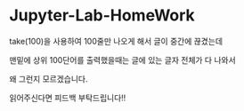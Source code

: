 # Jupyter-Lab-HomeWork

take(100)을 사용하여 100줄만 나오게 해서 글이 중간에 끊겼는데

맨밑에 상위 100단어를 출력했을때는 글에 있는 글자 전체가 다 나와서 

왜 그런지 모르겠습니다.

읽어주신다면 피드백 부탁드립니다!!
